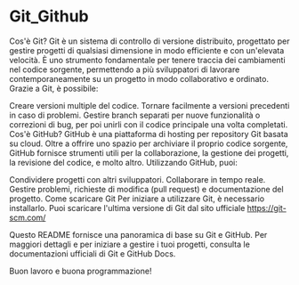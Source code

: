 # Git_Github

Cos'è Git?
Git è un sistema di controllo di versione distribuito, progettato per gestire progetti di qualsiasi dimensione in modo efficiente e con un'elevata velocità. È uno strumento fondamentale per tenere traccia dei cambiamenti nel codice sorgente, permettendo a più sviluppatori di lavorare contemporaneamente su un progetto in modo collaborativo e ordinato. Grazie a Git, è possibile:

Creare versioni multiple del codice.
Tornare facilmente a versioni precedenti in caso di problemi.
Gestire branch separati per nuove funzionalità o correzioni di bug, per poi unirli con il codice principale una volta completati.
Cos'è GitHub?
GitHub è una piattaforma di hosting per repository Git basata su cloud. Oltre a offrire uno spazio per archiviare il proprio codice sorgente, GitHub fornisce strumenti utili per la collaborazione, la gestione dei progetti, la revisione del codice, e molto altro. Utilizzando GitHub, puoi:

Condividere progetti con altri sviluppatori.
Collaborare in tempo reale.
Gestire problemi, richieste di modifica (pull request) e documentazione del progetto.
Come scaricare Git
Per iniziare a utilizzare Git, è necessario installarlo. Puoi scaricare l'ultima versione di Git dal sito ufficiale https://git-scm.com/

Questo README fornisce una panoramica di base su Git e GitHub. Per maggiori dettagli e per iniziare a gestire i tuoi progetti, consulta le documentazioni ufficiali di Git e GitHub Docs.

Buon lavoro e buona programmazione!
